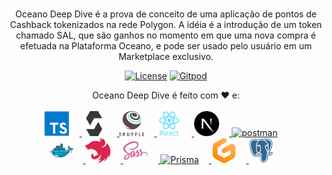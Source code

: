 <!-- INTRODUCTION -->
<br>
<p align="center">
  <p align="center">
    Oceano Deep Dive é a prova de conceito de uma aplicação de pontos de Cashback tokenizados na rede Polygon. A idéia é a introdução de um token chamado SAL, que são ganhos no momento em que uma nova compra é efetuada na Plataforma Oceano, e pode ser usado pelo usuário em um Marketplace exclusivo.
  </p>
</p>

<div align="center">

[![License](https://img.shields.io/github/license/tnkerer/oceano-cashback-monorepo)](#license)
<a href="https://gitpod.io/#https://github.com/tnkerer/oceano-cashback-monorepo" target="_blank">
<img src="https://img.shields.io/badge/Gitpod-ready--to--code-blue?logo=gitpod" alt="Gitpod">
</a>
</div>

<p align="center">
    Oceano Deep Dive é feito com ❤️ e:
    <br><br>
    <a href="https://www.typescriptlang.org/" target="_blank" rel="noreferrer">
    <img src="https://raw.githubusercontent.com/devicons/devicon/master/icons/typescript/typescript-plain.svg" alt="TS" width="40" height="40" style="margin-right: 1rem;"/>
    </a>
    <a href="https://docs.soliditylang.org/en/v0.8.14/" target="_blank" rel="noreferrer">
     <img src="https://raw.githubusercontent.com/devicons/devicon/master/icons/solidity/solidity-plain.svg" alt="Solidity" width="40" height="40" style="margin-right: 1rem;"/>
     </a>
     <a href="https://trufflesuite.com/" target="_blank" rel="noreferrer">
     <img src="https://raw.githubusercontent.com/trufflesuite/ganache/develop/docs/assets/img/truffle-logo-dark.svg" alt="Truffle" width="40" height="40" style="margin-right: 1rem;"/>
     </a>
     <a href="https://reactjs.org/" target="_blank" rel="noreferrer">
     <img src="https://raw.githubusercontent.com/devicons/devicon/master/icons/react/react-original-wordmark.svg" alt="react" width="40" height="40" style="margin-right: 1rem;"/>
     </a>
     <a href="https://nextjs.org/" target="_blank" rel="noreferrer">
     <img src="https://raw.githubusercontent.com/devicons/devicon/master/icons/nextjs/nextjs-original.svg" alt="Next.JS" width="40" height="40" style="margin-right: 1rem;"/>
     </a>
     <a href="https://postman.com" target="_blank" rel="noreferrer">
     <img src="https://www.vectorlogo.zone/logos/getpostman/getpostman-icon.svg" alt="postman" width="40" height="40" style="margin-right: 1rem;"/>
     </a>
     <br>
     <a href="https://www.docker.com/" target="_blank" rel="noreferrer">
     <img src="https://raw.githubusercontent.com/devicons/devicon/master/icons/docker/docker-original.svg" alt="Docker" width="40" height="40" style="margin-right: 1rem;"/>
     </a>
     <a href="https://nestjs.com/" target="_blank" rel="noreferrer">
     <img src="https://raw.githubusercontent.com/devicons/devicon/master/icons/nestjs/nestjs-plain.svg" alt="NestJS" width="40" height="40" style="margin-right: 1rem;"/>
     </a>
     <a href="https://sass-lang.com/" target="_blank" rel="noreferrer">
     <img src="https://raw.githubusercontent.com/devicons/devicon/master/icons/sass/sass-original.svg" alt="SASS" width="40" height="40" style="margin-right: 1rem;"/>
     </a>
     <a href="https://www.prisma.io/" target="_blank" rel="noreferrer">
     <img src="https://user-images.githubusercontent.com/78161484/199641340-d7b3f519-e30d-4f35-a870-8232d2f7ffeb.svg" alt="Prisma" width="40" height="40" style="margin-right: 1rem;"/>
     </a>
     <a href="https://gitpod.io/" target="_blank" rel="noreferrer">
     <img src="https://raw.githubusercontent.com/gitpod-io/gitpod/master/components/dashboard/src/icons/gitpod.svg" alt="Gitpod" width="40" height="40" style="margin-right: 1rem;"/>
     </a>
     <a href="https://www.postgresql.org/" target="_blank" rel="noreferrer">
     <img src="https://raw.githubusercontent.com/devicons/devicon/master/icons/postgresql/postgresql-plain.svg" alt="PostgreSQL" width="40" height="40" style="margin-right: 1rem;"/>
     </a>
  </p>
